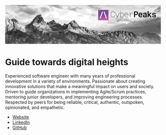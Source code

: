 ![CyberPeaks Banner](https://github.com/CyberPeaks-nl/.github/blob/main/profile/banner.png)

# Guide towards digital heights

Experienced software engineer with many years of professional development in a variety of environments. Passionate about creating innovative solutions that make a meaningful impact on users and society. Driven to guide organizations in implementing Agile/Scrum practices, mentoring junior developers, and improving engineering processes. Respected by peers for being reliable, critical, authentic, outspoken, opinionated, and empathetic.

- [Website](https://www.cyberpeaks.nl/)
- [LinkedIn](https://linkedin.com/in/tzengerink)
- [GitHub](https://github.com/tzengerink)
